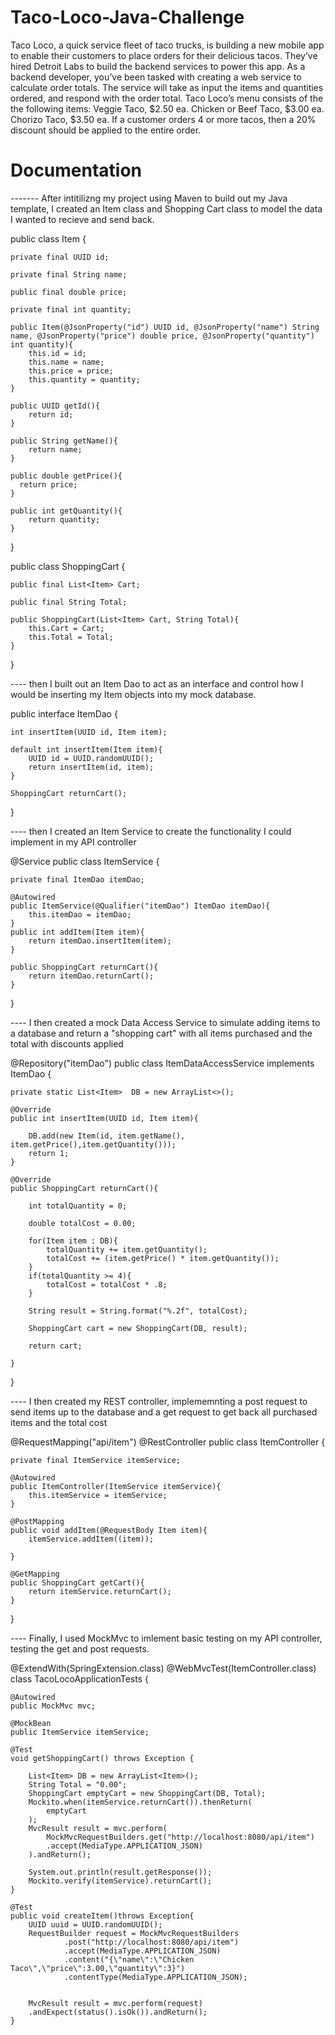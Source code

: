 # Taco-Loco-Java-Challenge
Taco Loco, a quick service fleet of taco trucks, is building a new mobile app to enable their customers to place orders for their delicious tacos. They’ve hired Detroit Labs to build the backend services to power this app. As a backend developer, you’ve been tasked with creating a web service to calculate order totals. The service will take as input the items and quantities ordered, and respond with the order total. Taco Loco’s menu consists of the the following items: Veggie Taco, $2.50 ea. Chicken or Beef Taco, $3.00 ea. Chorizo Taco, $3.50 ea. If a customer orders 4 or more tacos, then a 20% discount should be applied to the entire order.

# Documentation
------- After intitilizng my project using Maven to build out my Java template, I created an Item class and Shopping Cart class to model the data I wanted to recieve and send back.


public class Item {
    
    private final UUID id;

    private final String name;

    public final double price;

    private final int quantity;

    public Item(@JsonProperty("id") UUID id, @JsonProperty("name") String name, @JsonProperty("price") double price, @JsonProperty("quantity") int quantity){
        this.id = id;
        this.name = name;
        this.price = price;
        this.quantity = quantity;
    }
    
    public UUID getId(){
        return id;
    }

    public String getName(){
        return name;
    }
    
    public double getPrice(){
      return price;
    }

    public int getQuantity(){
        return quantity;
    }
}

public class ShoppingCart {
    
    public final List<Item> Cart;

    public final String Total;

    public ShoppingCart(List<Item> Cart, String Total){
        this.Cart = Cart;
        this.Total = Total;
    }
}


---- then I built out an Item Dao to act as an interface and control how I would be inserting my Item objects into my mock database.


public interface ItemDao {

    int insertItem(UUID id, Item item);

    default int insertItem(Item item){
        UUID id = UUID.randomUUID();
        return insertItem(id, item);
    }

    ShoppingCart returnCart();

}

---- then I created an Item Service to create the functionality I could implement in my API controller

@Service
public class ItemService {

    private final ItemDao itemDao;

    @Autowired
    public ItemService(@Qualifier("itemDao") ItemDao itemDao){
        this.itemDao = itemDao;
    }
    public int addItem(Item item){
        return itemDao.insertItem(item);
    }
    
    public ShoppingCart returnCart(){
        return itemDao.returnCart();
    }
}

---- I then created a mock Data Access Service to simulate adding items to a database and return a "shopping cart" with all items purchased and the total with discounts applied

@Repository("itemDao")
public class ItemDataAccessService implements ItemDao {
    
    private static List<Item>  DB = new ArrayList<>();

    @Override
    public int insertItem(UUID id, Item item){
        
        DB.add(new Item(id, item.getName(), item.getPrice(),item.getQuantity()));
        return 1;
    }
    
    @Override
    public ShoppingCart returnCart(){

        int totalQuantity = 0;
        
        double totalCost = 0.00;

        for(Item item : DB){
            totalQuantity += item.getQuantity();
            totalCost += (item.getPrice() * item.getQuantity());
        }
        if(totalQuantity >= 4){
            totalCost = totalCost * .8;
        }
        
        String result = String.format("%.2f", totalCost);
        
        ShoppingCart cart = new ShoppingCart(DB, result);

        return cart;

    }

}

---- I then created my REST controller, implememnting a post request to send items up to the database and a get request to get back all purchased items and the total cost


@RequestMapping("api/item")
@RestController
public class ItemController {
    
    private final ItemService itemService;
    
    @Autowired
    public ItemController(ItemService itemService){
        this.itemService = itemService;
    }
    
    @PostMapping
    public void addItem(@RequestBody Item item){
        itemService.addItem((item));
        
    }

    @GetMapping
    public ShoppingCart getCart(){
        return itemService.returnCart();
    }
    
}

---- Finally, I used MockMvc to imlement basic testing on my API controller, testing the get and post requests.

@ExtendWith(SpringExtension.class)
@WebMvcTest(ItemController.class)
class TacoLocoApplicationTests {


    @Autowired
	public MockMvc mvc;
    
	@MockBean
	public ItemService itemService;

	@Test
	void getShoppingCart() throws Exception {

        List<Item> DB = new ArrayList<Item>();
		String Total = "0.00";
		ShoppingCart emptyCart = new ShoppingCart(DB, Total);
		Mockito.when(itemService.returnCart()).thenReturn(
			emptyCart
		);
		MvcResult result = mvc.perform(
            MockMvcRequestBuilders.get("http://localhost:8080/api/item")
			.accept(MediaType.APPLICATION_JSON)       
		).andReturn();
        
		System.out.println(result.getResponse());
		Mockito.verify(itemService).returnCart();
	}
    
	@Test
	public void createItem()throws Exception{
		UUID uuid = UUID.randomUUID();
		RequestBuilder request = MockMvcRequestBuilders
				.post("http://localhost:8080/api/item")
				.accept(MediaType.APPLICATION_JSON)
				.content("{\"name\":\"Chicken Taco\",\"price\":3.00,\"quantity\":3}")
                .contentType(MediaType.APPLICATION_JSON);
		
		
		MvcResult result = mvc.perform(request)
		.andExpect(status().isOk()).andReturn();
	}

